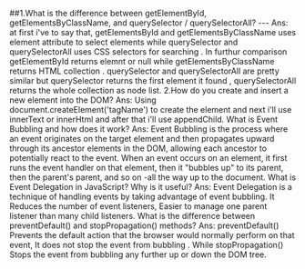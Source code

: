##1.What is the difference between getElementById, getElementsByClassName, and querySelector / querySelectorAll? --- Ans: at first i've to say that, getElementsById and getElementsByClassName uses element attribute to select elements while querySelector and querySelectorAll uses CSS selectors for searching . In furthur comparison getElementById returns elemnt or null while getElementsByClassName returns HTML collection . querySelector and querySelectorAll are pretty similar but querySelector returns the first element it found , querySelectorAll returns the whole collection as node list.
2.How do you create and insert a new element into the DOM?                                                                                                                        Ans: Using document.createElement('tagName') to create the element and next i'll use innerText or innerHtml and after that i'll use appendChild.
What is Event Bubbling and how does it work?                                                                                                                                      Ans: Event Bubbling is the process where an event originates on the target element and then propagates upward through its ancestor elements in the DOM, allowing each ancestor to potentially react to the event. When an event occurs on an element, it first runs the event handler on that element, then it "bubbles up" to its parent, then the parent's parent, and so on -all the way up to the document.
What is Event Delegation in JavaScript? Why is it useful?                                                                                                                      Ans: Event Delegation is a technique of handling events by taking advantage of event bubbling. It Reduces the number of event listeners, Easier to manage one parent listener than many child listeners.
What is the difference between preventDefault() and stopPropagation() methods?                                                                                                Ans: preventDefault() Prevents the default action that the browser would normally perform on that event, It does not stop the event from bubbling . While stopPropagation() Stops the event from bubbling any further up or down the DOM tree.
